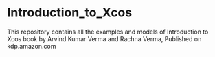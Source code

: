 # Introduction_to_Xcos
This repository contains all the examples and models of Introduction to Xcos book by Arvind Kumar Verma and Rachna Verma, Published on kdp.amazon.com
